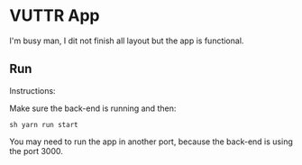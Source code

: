 # VUTTR App

I'm busy man, I dit not finish all layout but the app is functional.

## Run

Instructions:

Make sure the back-end is running and then:

`sh yarn run start `

You may need to run the app in another port, because the back-end is using the port 3000.
